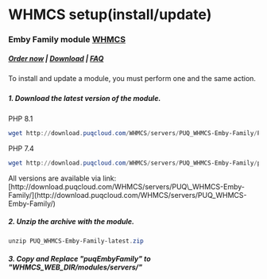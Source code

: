 # WHMCS setup(install/update)

### Emby Family module **[WHMCS](https://puqcloud.com/link.php?id=77)** 

#####  [Order now](https://puqcloud.com/whmcs-module-emby-family.php) | [Download](https://download.puqcloud.com/WHMCS/servers/PUQ_WHMCS-Emby-Family/) | [FAQ](https://faq.puqcloud.com/)

<p class="callout info">To install and update a module, you must perform one and the same action.</p>

#####  

##### 1. Download the latest version of the module.

PHP 8.1

```Powershell
wget http://download.puqcloud.com/WHMCS/servers/PUQ_WHMCS-Emby-Family/PUQ_WHMCS-Emby-Family-latest.zip
```

PHP 7.4

```Powershell
wget http://download.puqcloud.com/WHMCS/servers/PUQ_WHMCS-Emby-Family/php74/PUQ_WHMCS-Emby-Family-latest.zip
```

<p class="callout info">All versions are available via link: [http://download.puqcloud.com/WHMCS/servers/PUQ\_WHMCS-Emby-Family/](http://download.puqcloud.com/WHMCS/servers/PUQ_WHMCS-Emby-Family/)</p>

##### 2. Unzip the archive with the module.

```Powershell
unzip PUQ_WHMCS-Emby-Family-latest.zip
```

##### 3. Copy and Replace "puqEmbyFamily" to "WHMCS\_WEB\_DIR/modules/servers/"